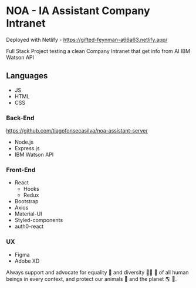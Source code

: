 # NOA - IA Assistant Company Intranet

Deployed with Netlify - https://gifted-feynman-a66a63.netlify.app/

Full Stack Project testing a clean Company Intranet that get info from AI IBM Watson API

## Languages
* JS
* HTML
* CSS

### Back-End
https://github.com/tiagofonsecasilva/noa-assistant-server
* Node.js
* Express.js
* IBM Watson API

### Front-End

* React
  *  Hooks
  *  Redux
* Bootstrap
* Axios
* Material-UI
* Styled-components
* auth0-react

### UX
* Figma
* Adobe XD


Always support and advocate for equality 👬 and diversity 👳‍♂️ 👵 of all human beings in every context, and protect our animals 🐝 and the planet 🌎 🌿.
